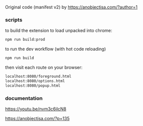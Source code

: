 Original code (manifest v2) by https://anobjectisa.com/?author=1

### scripts

to build the extension to load unpacked into chrome: 
``` bash
npm run build:prod
```
to run the dev workflow (with hot code reloading)

``` bash
npm run build
```
then visit each route on your browser: 
``` bash
localhost:8080/foreground.html
localhost:8080/options.html
localhost:8080/popup.html
```
### documentation

https://youtu.be/nvm3c6ilcN8

https://anobjectisa.com/?p=135
